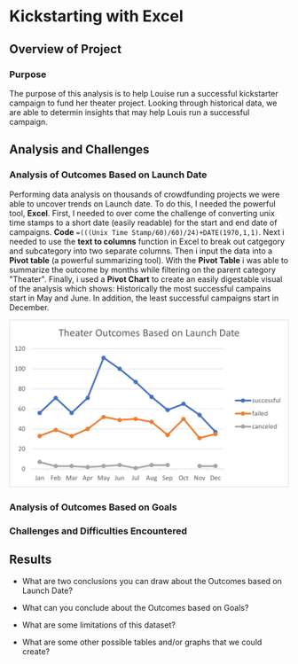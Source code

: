 # Kickstarting with Excel

## Overview of Project

### Purpose

The purpose of this analysis is to help Louise run a successful kickstarter campaign to fund her theater project. Looking through historical data, we are able to determin insights that may help Louis run a successful campaign.

## Analysis and Challenges

### Analysis of Outcomes Based on Launch Date

Performing data analysis on thousands of crowdfunding projects we were able to uncover trends on Launch date. To do this, I needed the powerful tool, **Excel**. First, I needed to over come the challenge of converting unix time stamps to a short date (easily readable) for the start and end date of campaigns. **Code** ```=(((Unix Time Stamp/60)/60)/24)+DATE(1970,1,1)```. Next i needed to use the **text to columns** function in Excel to break out catgegory and subcategory into two separate columns. Then i input the data into a **Pivot table** (a powerful summarizing tool). With the **Pivot Table** i was able to summarize the outcome by months while filtering on the parent category "Theater". Finally, i used a **Pivot Chart** to create an easily digestable visual of the analysis which shows: Historically the most successful campains start in May and June. In addition, the least successful campaigns start in December. 

![Theater_Outcomes_vs_Launch](/resources/Theater_Outcomes_vs_Launch.png)

### Analysis of Outcomes Based on Goals



### Challenges and Difficulties Encountered



## Results

- What are two conclusions you can draw about the Outcomes based on Launch Date?

- What can you conclude about the Outcomes based on Goals?

- What are some limitations of this dataset?

- What are some other possible tables and/or graphs that we could create?
